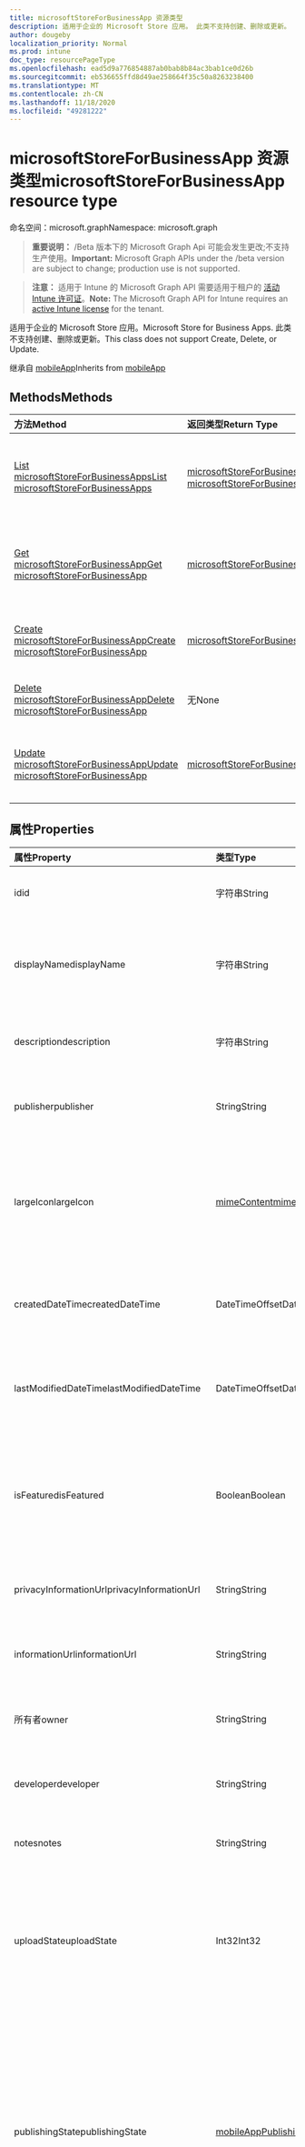 ```yaml
---
title: microsoftStoreForBusinessApp 资源类型
description: 适用于企业的 Microsoft Store 应用。 此类不支持创建、删除或更新。
author: dougeby
localization_priority: Normal
ms.prod: intune
doc_type: resourcePageType
ms.openlocfilehash: ead5d9a776854887ab0bab8b84ac3bab1ce0d26b
ms.sourcegitcommit: eb536655ffd8d49ae258664f35c50a8263238400
ms.translationtype: MT
ms.contentlocale: zh-CN
ms.lasthandoff: 11/18/2020
ms.locfileid: "49281222"
---
```

# <a name="microsoftstoreforbusinessapp-resource-type"></a><span data-ttu-id="56303-104">microsoftStoreForBusinessApp 资源类型</span><span class="sxs-lookup"><span data-stu-id="56303-104">microsoftStoreForBusinessApp resource type</span></span>

<span data-ttu-id="56303-105">命名空间：microsoft.graph</span><span class="sxs-lookup"><span data-stu-id="56303-105">Namespace: microsoft.graph</span></span>

> <span data-ttu-id="56303-106">**重要说明：** /Beta 版本下的 Microsoft Graph Api 可能会发生更改;不支持生产使用。</span><span class="sxs-lookup"><span data-stu-id="56303-106">**Important:** Microsoft Graph APIs under the /beta version are subject to change; production use is not supported.</span></span>

> <span data-ttu-id="56303-107">**注意：** 适用于 Intune 的 Microsoft Graph API 需要适用于租户的 [活动 Intune 许可证](https://go.microsoft.com/fwlink/?linkid=839381)。</span><span class="sxs-lookup"><span data-stu-id="56303-107">**Note:** The Microsoft Graph API for Intune requires an [active Intune license](https://go.microsoft.com/fwlink/?linkid=839381) for the tenant.</span></span>

<span data-ttu-id="56303-108">适用于企业的 Microsoft Store 应用。</span><span class="sxs-lookup"><span data-stu-id="56303-108">Microsoft Store for Business Apps.</span></span> <span data-ttu-id="56303-109">此类不支持创建、删除或更新。</span><span class="sxs-lookup"><span data-stu-id="56303-109">This class does not support Create, Delete, or Update.</span></span>


<span data-ttu-id="56303-110">继承自 [mobileApp](../resources/intune-shared-mobileapp.md)</span><span class="sxs-lookup"><span data-stu-id="56303-110">Inherits from [mobileApp](../resources/intune-shared-mobileapp.md)</span></span>

## <a name="methods"></a><span data-ttu-id="56303-111">Methods</span><span class="sxs-lookup"><span data-stu-id="56303-111">Methods</span></span>
|<span data-ttu-id="56303-112">方法</span><span class="sxs-lookup"><span data-stu-id="56303-112">Method</span></span>|<span data-ttu-id="56303-113">返回类型</span><span class="sxs-lookup"><span data-stu-id="56303-113">Return Type</span></span>|<span data-ttu-id="56303-114">Description</span><span class="sxs-lookup"><span data-stu-id="56303-114">Description</span></span>|
|:---|:---|:---|
|[<span data-ttu-id="56303-115">List microsoftStoreForBusinessApps</span><span class="sxs-lookup"><span data-stu-id="56303-115">List microsoftStoreForBusinessApps</span></span>](../api/intune-apps-microsoftstoreforbusinessapp-list.md)|<span data-ttu-id="56303-116">[microsoftStoreForBusinessApp](../resources/intune-apps-microsoftstoreforbusinessapp.md) 集合</span><span class="sxs-lookup"><span data-stu-id="56303-116">[microsoftStoreForBusinessApp](../resources/intune-apps-microsoftstoreforbusinessapp.md) collection</span></span>|<span data-ttu-id="56303-117">列出 [microsoftStoreForBusinessApp](../resources/intune-apps-microsoftstoreforbusinessapp.md) 对象的属性和关系。</span><span class="sxs-lookup"><span data-stu-id="56303-117">List properties and relationships of the [microsoftStoreForBusinessApp](../resources/intune-apps-microsoftstoreforbusinessapp.md) objects.</span></span>|
|[<span data-ttu-id="56303-118">Get microsoftStoreForBusinessApp</span><span class="sxs-lookup"><span data-stu-id="56303-118">Get microsoftStoreForBusinessApp</span></span>](../api/intune-apps-microsoftstoreforbusinessapp-get.md)|[<span data-ttu-id="56303-119">microsoftStoreForBusinessApp</span><span class="sxs-lookup"><span data-stu-id="56303-119">microsoftStoreForBusinessApp</span></span>](../resources/intune-apps-microsoftstoreforbusinessapp.md)|<span data-ttu-id="56303-120">读取 [microsoftStoreForBusinessApp](../resources/intune-apps-microsoftstoreforbusinessapp.md) 对象的属性和关系。</span><span class="sxs-lookup"><span data-stu-id="56303-120">Read properties and relationships of the [microsoftStoreForBusinessApp](../resources/intune-apps-microsoftstoreforbusinessapp.md) object.</span></span>|
|[<span data-ttu-id="56303-121">Create microsoftStoreForBusinessApp</span><span class="sxs-lookup"><span data-stu-id="56303-121">Create microsoftStoreForBusinessApp</span></span>](../api/intune-apps-microsoftstoreforbusinessapp-create.md)|[<span data-ttu-id="56303-122">microsoftStoreForBusinessApp</span><span class="sxs-lookup"><span data-stu-id="56303-122">microsoftStoreForBusinessApp</span></span>](../resources/intune-apps-microsoftstoreforbusinessapp.md)|<span data-ttu-id="56303-123">创建新的 [microsoftStoreForBusinessApp](../resources/intune-apps-microsoftstoreforbusinessapp.md) 对象。</span><span class="sxs-lookup"><span data-stu-id="56303-123">Create a new [microsoftStoreForBusinessApp](../resources/intune-apps-microsoftstoreforbusinessapp.md) object.</span></span>|
|[<span data-ttu-id="56303-124">Delete microsoftStoreForBusinessApp</span><span class="sxs-lookup"><span data-stu-id="56303-124">Delete microsoftStoreForBusinessApp</span></span>](../api/intune-apps-microsoftstoreforbusinessapp-delete.md)|<span data-ttu-id="56303-125">无</span><span class="sxs-lookup"><span data-stu-id="56303-125">None</span></span>|<span data-ttu-id="56303-126">删除 [microsoftStoreForBusinessApp](../resources/intune-apps-microsoftstoreforbusinessapp.md)。</span><span class="sxs-lookup"><span data-stu-id="56303-126">Deletes a [microsoftStoreForBusinessApp](../resources/intune-apps-microsoftstoreforbusinessapp.md).</span></span>|
|[<span data-ttu-id="56303-127">Update microsoftStoreForBusinessApp</span><span class="sxs-lookup"><span data-stu-id="56303-127">Update microsoftStoreForBusinessApp</span></span>](../api/intune-apps-microsoftstoreforbusinessapp-update.md)|[<span data-ttu-id="56303-128">microsoftStoreForBusinessApp</span><span class="sxs-lookup"><span data-stu-id="56303-128">microsoftStoreForBusinessApp</span></span>](../resources/intune-apps-microsoftstoreforbusinessapp.md)|<span data-ttu-id="56303-129">更新 [microsoftStoreForBusinessApp](../resources/intune-apps-microsoftstoreforbusinessapp.md) 对象的属性。</span><span class="sxs-lookup"><span data-stu-id="56303-129">Update the properties of a [microsoftStoreForBusinessApp](../resources/intune-apps-microsoftstoreforbusinessapp.md) object.</span></span>|

## <a name="properties"></a><span data-ttu-id="56303-130">属性</span><span class="sxs-lookup"><span data-stu-id="56303-130">Properties</span></span>
|<span data-ttu-id="56303-131">属性</span><span class="sxs-lookup"><span data-stu-id="56303-131">Property</span></span>|<span data-ttu-id="56303-132">类型</span><span class="sxs-lookup"><span data-stu-id="56303-132">Type</span></span>|<span data-ttu-id="56303-133">说明</span><span class="sxs-lookup"><span data-stu-id="56303-133">Description</span></span>|
|:---|:---|:---|
|<span data-ttu-id="56303-134">id</span><span class="sxs-lookup"><span data-stu-id="56303-134">id</span></span>|<span data-ttu-id="56303-135">字符串</span><span class="sxs-lookup"><span data-stu-id="56303-135">String</span></span>|<span data-ttu-id="56303-136">实体的键。</span><span class="sxs-lookup"><span data-stu-id="56303-136">Key of the entity.</span></span> <span data-ttu-id="56303-137">继承自 [mobileApp](../resources/intune-shared-mobileapp.md)</span><span class="sxs-lookup"><span data-stu-id="56303-137">Inherited from [mobileApp](../resources/intune-shared-mobileapp.md)</span></span>|
|<span data-ttu-id="56303-138">displayName</span><span class="sxs-lookup"><span data-stu-id="56303-138">displayName</span></span>|<span data-ttu-id="56303-139">字符串</span><span class="sxs-lookup"><span data-stu-id="56303-139">String</span></span>|<span data-ttu-id="56303-140">管理员提供或导入的应用标题。</span><span class="sxs-lookup"><span data-stu-id="56303-140">The admin provided or imported title of the app.</span></span> <span data-ttu-id="56303-141">继承自 [mobileApp](../resources/intune-shared-mobileapp.md)</span><span class="sxs-lookup"><span data-stu-id="56303-141">Inherited from [mobileApp](../resources/intune-shared-mobileapp.md)</span></span>|
|<span data-ttu-id="56303-142">description</span><span class="sxs-lookup"><span data-stu-id="56303-142">description</span></span>|<span data-ttu-id="56303-143">字符串</span><span class="sxs-lookup"><span data-stu-id="56303-143">String</span></span>|<span data-ttu-id="56303-144">应用的说明。</span><span class="sxs-lookup"><span data-stu-id="56303-144">The description of the app.</span></span> <span data-ttu-id="56303-145">继承自 [mobileApp](../resources/intune-shared-mobileapp.md)</span><span class="sxs-lookup"><span data-stu-id="56303-145">Inherited from [mobileApp](../resources/intune-shared-mobileapp.md)</span></span>|
|<span data-ttu-id="56303-146">publisher</span><span class="sxs-lookup"><span data-stu-id="56303-146">publisher</span></span>|<span data-ttu-id="56303-147">String</span><span class="sxs-lookup"><span data-stu-id="56303-147">String</span></span>|<span data-ttu-id="56303-148">应用的发布者。</span><span class="sxs-lookup"><span data-stu-id="56303-148">The publisher of the app.</span></span> <span data-ttu-id="56303-149">继承自 [mobileApp](../resources/intune-shared-mobileapp.md)</span><span class="sxs-lookup"><span data-stu-id="56303-149">Inherited from [mobileApp](../resources/intune-shared-mobileapp.md)</span></span>|
|<span data-ttu-id="56303-150">largeIcon</span><span class="sxs-lookup"><span data-stu-id="56303-150">largeIcon</span></span>|[<span data-ttu-id="56303-151">mimeContent</span><span class="sxs-lookup"><span data-stu-id="56303-151">mimeContent</span></span>](../resources/intune-shared-mimecontent.md)|<span data-ttu-id="56303-152">要显示在应用详细信息中并用于图标上传的大图标。</span><span class="sxs-lookup"><span data-stu-id="56303-152">The large icon, to be displayed in the app details and used for upload of the icon.</span></span> <span data-ttu-id="56303-153">继承自 [mobileApp](../resources/intune-shared-mobileapp.md)</span><span class="sxs-lookup"><span data-stu-id="56303-153">Inherited from [mobileApp](../resources/intune-shared-mobileapp.md)</span></span>|
|<span data-ttu-id="56303-154">createdDateTime</span><span class="sxs-lookup"><span data-stu-id="56303-154">createdDateTime</span></span>|<span data-ttu-id="56303-155">DateTimeOffset</span><span class="sxs-lookup"><span data-stu-id="56303-155">DateTimeOffset</span></span>|<span data-ttu-id="56303-156">创建应用的日期和时间。</span><span class="sxs-lookup"><span data-stu-id="56303-156">The date and time the app was created.</span></span> <span data-ttu-id="56303-157">继承自 [mobileApp](../resources/intune-shared-mobileapp.md)</span><span class="sxs-lookup"><span data-stu-id="56303-157">Inherited from [mobileApp](../resources/intune-shared-mobileapp.md)</span></span>|
|<span data-ttu-id="56303-158">lastModifiedDateTime</span><span class="sxs-lookup"><span data-stu-id="56303-158">lastModifiedDateTime</span></span>|<span data-ttu-id="56303-159">DateTimeOffset</span><span class="sxs-lookup"><span data-stu-id="56303-159">DateTimeOffset</span></span>|<span data-ttu-id="56303-160">上次修改应用的日期和时间。</span><span class="sxs-lookup"><span data-stu-id="56303-160">The date and time the app was last modified.</span></span> <span data-ttu-id="56303-161">继承自 [mobileApp](../resources/intune-shared-mobileapp.md)</span><span class="sxs-lookup"><span data-stu-id="56303-161">Inherited from [mobileApp](../resources/intune-shared-mobileapp.md)</span></span>|
|<span data-ttu-id="56303-162">isFeatured</span><span class="sxs-lookup"><span data-stu-id="56303-162">isFeatured</span></span>|<span data-ttu-id="56303-163">Boolean</span><span class="sxs-lookup"><span data-stu-id="56303-163">Boolean</span></span>|<span data-ttu-id="56303-164">指示应用是否被管理员标记为特色的值。继承自 [mobileApp](../resources/intune-shared-mobileapp.md)</span><span class="sxs-lookup"><span data-stu-id="56303-164">The value indicating whether the app is marked as featured by the admin. Inherited from [mobileApp](../resources/intune-shared-mobileapp.md)</span></span>|
|<span data-ttu-id="56303-165">privacyInformationUrl</span><span class="sxs-lookup"><span data-stu-id="56303-165">privacyInformationUrl</span></span>|<span data-ttu-id="56303-166">String</span><span class="sxs-lookup"><span data-stu-id="56303-166">String</span></span>|<span data-ttu-id="56303-167">隐私声明 URL。</span><span class="sxs-lookup"><span data-stu-id="56303-167">The privacy statement Url.</span></span> <span data-ttu-id="56303-168">继承自 [mobileApp](../resources/intune-shared-mobileapp.md)</span><span class="sxs-lookup"><span data-stu-id="56303-168">Inherited from [mobileApp](../resources/intune-shared-mobileapp.md)</span></span>|
|<span data-ttu-id="56303-169">informationUrl</span><span class="sxs-lookup"><span data-stu-id="56303-169">informationUrl</span></span>|<span data-ttu-id="56303-170">String</span><span class="sxs-lookup"><span data-stu-id="56303-170">String</span></span>|<span data-ttu-id="56303-171">详细信息 URL。</span><span class="sxs-lookup"><span data-stu-id="56303-171">The more information Url.</span></span> <span data-ttu-id="56303-172">继承自 [mobileApp](../resources/intune-shared-mobileapp.md)</span><span class="sxs-lookup"><span data-stu-id="56303-172">Inherited from [mobileApp](../resources/intune-shared-mobileapp.md)</span></span>|
|<span data-ttu-id="56303-173">所有者</span><span class="sxs-lookup"><span data-stu-id="56303-173">owner</span></span>|<span data-ttu-id="56303-174">String</span><span class="sxs-lookup"><span data-stu-id="56303-174">String</span></span>|<span data-ttu-id="56303-175">应用的所有者。</span><span class="sxs-lookup"><span data-stu-id="56303-175">The owner of the app.</span></span> <span data-ttu-id="56303-176">继承自 [mobileApp](../resources/intune-shared-mobileapp.md)</span><span class="sxs-lookup"><span data-stu-id="56303-176">Inherited from [mobileApp](../resources/intune-shared-mobileapp.md)</span></span>|
|<span data-ttu-id="56303-177">developer</span><span class="sxs-lookup"><span data-stu-id="56303-177">developer</span></span>|<span data-ttu-id="56303-178">String</span><span class="sxs-lookup"><span data-stu-id="56303-178">String</span></span>|<span data-ttu-id="56303-179">应用的开发者。</span><span class="sxs-lookup"><span data-stu-id="56303-179">The developer of the app.</span></span> <span data-ttu-id="56303-180">继承自 [mobileApp](../resources/intune-shared-mobileapp.md)</span><span class="sxs-lookup"><span data-stu-id="56303-180">Inherited from [mobileApp](../resources/intune-shared-mobileapp.md)</span></span>|
|<span data-ttu-id="56303-181">notes</span><span class="sxs-lookup"><span data-stu-id="56303-181">notes</span></span>|<span data-ttu-id="56303-182">String</span><span class="sxs-lookup"><span data-stu-id="56303-182">String</span></span>|<span data-ttu-id="56303-183">应用的备注。</span><span class="sxs-lookup"><span data-stu-id="56303-183">Notes for the app.</span></span> <span data-ttu-id="56303-184">继承自 [mobileApp](../resources/intune-shared-mobileapp.md)</span><span class="sxs-lookup"><span data-stu-id="56303-184">Inherited from [mobileApp](../resources/intune-shared-mobileapp.md)</span></span>|
|<span data-ttu-id="56303-185">uploadState</span><span class="sxs-lookup"><span data-stu-id="56303-185">uploadState</span></span>|<span data-ttu-id="56303-186">Int32</span><span class="sxs-lookup"><span data-stu-id="56303-186">Int32</span></span>|<span data-ttu-id="56303-187">上载状态。</span><span class="sxs-lookup"><span data-stu-id="56303-187">The upload state.</span></span> <span data-ttu-id="56303-188">可能的值包括： 0- `Not Ready` 、1- `Ready` 、2- `Processing` 。</span><span class="sxs-lookup"><span data-stu-id="56303-188">Possible values are: 0 - `Not Ready`, 1 - `Ready`, 2 - `Processing`.</span></span> <span data-ttu-id="56303-189">继承自 [mobileApp](../resources/intune-shared-mobileapp.md)</span><span class="sxs-lookup"><span data-stu-id="56303-189">Inherited from [mobileApp](../resources/intune-shared-mobileapp.md)</span></span>|
|<span data-ttu-id="56303-190">publishingState</span><span class="sxs-lookup"><span data-stu-id="56303-190">publishingState</span></span>|[<span data-ttu-id="56303-191">mobileAppPublishingState</span><span class="sxs-lookup"><span data-stu-id="56303-191">mobileAppPublishingState</span></span>](../resources/intune-apps-mobileapppublishingstate.md)|<span data-ttu-id="56303-192">应用的发布状态。</span><span class="sxs-lookup"><span data-stu-id="56303-192">The publishing state for the app.</span></span> <span data-ttu-id="56303-193">除非应用已发布，否则无法分配应用。</span><span class="sxs-lookup"><span data-stu-id="56303-193">The app cannot be assigned unless the app is published.</span></span> <span data-ttu-id="56303-194">继承自 [mobileApp](../resources/intune-shared-mobileapp.md)。</span><span class="sxs-lookup"><span data-stu-id="56303-194">Inherited from [mobileApp](../resources/intune-shared-mobileapp.md).</span></span> <span data-ttu-id="56303-195">可取值为：`notPublished`、`processing`、`published`。</span><span class="sxs-lookup"><span data-stu-id="56303-195">Possible values are: `notPublished`, `processing`, `published`.</span></span>|
|<span data-ttu-id="56303-196">isAssigned</span><span class="sxs-lookup"><span data-stu-id="56303-196">isAssigned</span></span>|<span data-ttu-id="56303-197">Boolean</span><span class="sxs-lookup"><span data-stu-id="56303-197">Boolean</span></span>|<span data-ttu-id="56303-198">指示是否至少向一个组分配了应用程序的值。</span><span class="sxs-lookup"><span data-stu-id="56303-198">The value indicating whether the app is assigned to at least one group.</span></span> <span data-ttu-id="56303-199">继承自 [mobileApp](../resources/intune-shared-mobileapp.md)</span><span class="sxs-lookup"><span data-stu-id="56303-199">Inherited from [mobileApp](../resources/intune-shared-mobileapp.md)</span></span>|
|<span data-ttu-id="56303-200">roleScopeTagIds</span><span class="sxs-lookup"><span data-stu-id="56303-200">roleScopeTagIds</span></span>|<span data-ttu-id="56303-201">String 集合</span><span class="sxs-lookup"><span data-stu-id="56303-201">String collection</span></span>|<span data-ttu-id="56303-202">此移动应用的作用域标记 id 列表。</span><span class="sxs-lookup"><span data-stu-id="56303-202">List of scope tag ids for this mobile app.</span></span> <span data-ttu-id="56303-203">继承自 [mobileApp](../resources/intune-shared-mobileapp.md)</span><span class="sxs-lookup"><span data-stu-id="56303-203">Inherited from [mobileApp](../resources/intune-shared-mobileapp.md)</span></span>|
|<span data-ttu-id="56303-204">dependentAppCount</span><span class="sxs-lookup"><span data-stu-id="56303-204">dependentAppCount</span></span>|<span data-ttu-id="56303-205">Int32</span><span class="sxs-lookup"><span data-stu-id="56303-205">Int32</span></span>|<span data-ttu-id="56303-206">子应用程序的依赖项总数。</span><span class="sxs-lookup"><span data-stu-id="56303-206">The total number of dependencies the child app has.</span></span> <span data-ttu-id="56303-207">继承自 [mobileApp](../resources/intune-shared-mobileapp.md)</span><span class="sxs-lookup"><span data-stu-id="56303-207">Inherited from [mobileApp](../resources/intune-shared-mobileapp.md)</span></span>|
|<span data-ttu-id="56303-208">supersedingAppCount</span><span class="sxs-lookup"><span data-stu-id="56303-208">supersedingAppCount</span></span>|<span data-ttu-id="56303-209">Int32</span><span class="sxs-lookup"><span data-stu-id="56303-209">Int32</span></span>|<span data-ttu-id="56303-210">此应用程序直接或间接取代的应用程序总数量。</span><span class="sxs-lookup"><span data-stu-id="56303-210">The total number of apps this app directly or indirectly supersedes.</span></span> <span data-ttu-id="56303-211">继承自 [mobileApp](../resources/intune-shared-mobileapp.md)</span><span class="sxs-lookup"><span data-stu-id="56303-211">Inherited from [mobileApp](../resources/intune-shared-mobileapp.md)</span></span>|
|<span data-ttu-id="56303-212">supersededAppCount</span><span class="sxs-lookup"><span data-stu-id="56303-212">supersededAppCount</span></span>|<span data-ttu-id="56303-213">Int32</span><span class="sxs-lookup"><span data-stu-id="56303-213">Int32</span></span>|<span data-ttu-id="56303-214">此应用程序直接或间接取代的应用程序总数量。</span><span class="sxs-lookup"><span data-stu-id="56303-214">The total number of apps this app is directly or indirectly superseded by.</span></span> <span data-ttu-id="56303-215">继承自 [mobileApp](../resources/intune-shared-mobileapp.md)</span><span class="sxs-lookup"><span data-stu-id="56303-215">Inherited from [mobileApp](../resources/intune-shared-mobileapp.md)</span></span>|
|<span data-ttu-id="56303-216">usedLicenseCount</span><span class="sxs-lookup"><span data-stu-id="56303-216">usedLicenseCount</span></span>|<span data-ttu-id="56303-217">Int32</span><span class="sxs-lookup"><span data-stu-id="56303-217">Int32</span></span>|<span data-ttu-id="56303-218">使用中的适用于企业的 Microsoft Store 许可证数。</span><span class="sxs-lookup"><span data-stu-id="56303-218">The number of Microsoft Store for Business licenses in use.</span></span>|
|<span data-ttu-id="56303-219">totalLicenseCount</span><span class="sxs-lookup"><span data-stu-id="56303-219">totalLicenseCount</span></span>|<span data-ttu-id="56303-220">Int32</span><span class="sxs-lookup"><span data-stu-id="56303-220">Int32</span></span>|<span data-ttu-id="56303-221">适用于企业的 Microsoft Store 许可证总数。</span><span class="sxs-lookup"><span data-stu-id="56303-221">The total number of Microsoft Store for Business licenses.</span></span>|
|<span data-ttu-id="56303-222">productKey</span><span class="sxs-lookup"><span data-stu-id="56303-222">productKey</span></span>|<span data-ttu-id="56303-223">String</span><span class="sxs-lookup"><span data-stu-id="56303-223">String</span></span>|<span data-ttu-id="56303-224">应用产品密钥</span><span class="sxs-lookup"><span data-stu-id="56303-224">The app product key</span></span>|
|<span data-ttu-id="56303-225">licenseType</span><span class="sxs-lookup"><span data-stu-id="56303-225">licenseType</span></span>|[<span data-ttu-id="56303-226">microsoftStoreForBusinessLicenseType</span><span class="sxs-lookup"><span data-stu-id="56303-226">microsoftStoreForBusinessLicenseType</span></span>](../resources/intune-apps-microsoftstoreforbusinesslicensetype.md)|<span data-ttu-id="56303-227">应用程序许可证类型。</span><span class="sxs-lookup"><span data-stu-id="56303-227">The app license type.</span></span> <span data-ttu-id="56303-228">可取值为：`offline`、`online`。</span><span class="sxs-lookup"><span data-stu-id="56303-228">Possible values are: `offline`, `online`.</span></span>|
|<span data-ttu-id="56303-229">packageIdentityName</span><span class="sxs-lookup"><span data-stu-id="56303-229">packageIdentityName</span></span>|<span data-ttu-id="56303-230">String</span><span class="sxs-lookup"><span data-stu-id="56303-230">String</span></span>|<span data-ttu-id="56303-231">应用包标识符</span><span class="sxs-lookup"><span data-stu-id="56303-231">The app package identifier</span></span>|
|<span data-ttu-id="56303-232">licensingType</span><span class="sxs-lookup"><span data-stu-id="56303-232">licensingType</span></span>|[<span data-ttu-id="56303-233">vppLicensingType</span><span class="sxs-lookup"><span data-stu-id="56303-233">vppLicensingType</span></span>](../resources/intune-apps-vpplicensingtype.md)|<span data-ttu-id="56303-234">受支持的许可证类型。</span><span class="sxs-lookup"><span data-stu-id="56303-234">The supported License Type.</span></span>|

## <a name="relationships"></a><span data-ttu-id="56303-235">关系</span><span class="sxs-lookup"><span data-stu-id="56303-235">Relationships</span></span>
|<span data-ttu-id="56303-236">关系</span><span class="sxs-lookup"><span data-stu-id="56303-236">Relationship</span></span>|<span data-ttu-id="56303-237">类型</span><span class="sxs-lookup"><span data-stu-id="56303-237">Type</span></span>|<span data-ttu-id="56303-238">Description</span><span class="sxs-lookup"><span data-stu-id="56303-238">Description</span></span>|
|:---|:---|:---|
|<span data-ttu-id="56303-239">categories</span><span class="sxs-lookup"><span data-stu-id="56303-239">categories</span></span>|<span data-ttu-id="56303-240">[mobileAppCategory](../resources/intune-apps-mobileappcategory.md) 集合</span><span class="sxs-lookup"><span data-stu-id="56303-240">[mobileAppCategory](../resources/intune-apps-mobileappcategory.md) collection</span></span>|<span data-ttu-id="56303-241">此应用的类别列表。</span><span class="sxs-lookup"><span data-stu-id="56303-241">The list of categories for this app.</span></span> <span data-ttu-id="56303-242">继承自 [mobileApp](../resources/intune-shared-mobileapp.md)</span><span class="sxs-lookup"><span data-stu-id="56303-242">Inherited from [mobileApp](../resources/intune-shared-mobileapp.md)</span></span>|
|<span data-ttu-id="56303-243">assignments</span><span class="sxs-lookup"><span data-stu-id="56303-243">assignments</span></span>|<span data-ttu-id="56303-244">[mobileAppAssignment](../resources/intune-apps-mobileappassignment.md) 集合</span><span class="sxs-lookup"><span data-stu-id="56303-244">[mobileAppAssignment](../resources/intune-apps-mobileappassignment.md) collection</span></span>|<span data-ttu-id="56303-245">此移动应用的组分配的列表。</span><span class="sxs-lookup"><span data-stu-id="56303-245">The list of group assignments for this mobile app.</span></span> <span data-ttu-id="56303-246">继承自 [mobileApp](../resources/intune-shared-mobileapp.md)</span><span class="sxs-lookup"><span data-stu-id="56303-246">Inherited from [mobileApp](../resources/intune-shared-mobileapp.md)</span></span>|
|<span data-ttu-id="56303-247">installSummary</span><span class="sxs-lookup"><span data-stu-id="56303-247">installSummary</span></span>|[<span data-ttu-id="56303-248">mobileAppInstallSummary</span><span class="sxs-lookup"><span data-stu-id="56303-248">mobileAppInstallSummary</span></span>](../resources/intune-apps-mobileappinstallsummary.md)|<span data-ttu-id="56303-249">移动应用安装摘要。</span><span class="sxs-lookup"><span data-stu-id="56303-249">Mobile App Install Summary.</span></span> <span data-ttu-id="56303-250">继承自 [mobileApp](../resources/intune-shared-mobileapp.md)</span><span class="sxs-lookup"><span data-stu-id="56303-250">Inherited from [mobileApp](../resources/intune-shared-mobileapp.md)</span></span>|
|<span data-ttu-id="56303-251">deviceStatuses</span><span class="sxs-lookup"><span data-stu-id="56303-251">deviceStatuses</span></span>|<span data-ttu-id="56303-252">[mobileAppInstallStatus](../resources/intune-apps-mobileappinstallstatus.md) 集合</span><span class="sxs-lookup"><span data-stu-id="56303-252">[mobileAppInstallStatus](../resources/intune-apps-mobileappinstallstatus.md) collection</span></span>|<span data-ttu-id="56303-253">此移动应用程序的安装状态列表。</span><span class="sxs-lookup"><span data-stu-id="56303-253">The list of installation states for this mobile app.</span></span> <span data-ttu-id="56303-254">继承自 [mobileApp](../resources/intune-shared-mobileapp.md)</span><span class="sxs-lookup"><span data-stu-id="56303-254">Inherited from [mobileApp](../resources/intune-shared-mobileapp.md)</span></span>|
|<span data-ttu-id="56303-255">userStatuses</span><span class="sxs-lookup"><span data-stu-id="56303-255">userStatuses</span></span>|<span data-ttu-id="56303-256">[userAppInstallStatus](../resources/intune-apps-userappinstallstatus.md) 集合</span><span class="sxs-lookup"><span data-stu-id="56303-256">[userAppInstallStatus](../resources/intune-apps-userappinstallstatus.md) collection</span></span>|<span data-ttu-id="56303-257">此移动应用程序的安装状态列表。</span><span class="sxs-lookup"><span data-stu-id="56303-257">The list of installation states for this mobile app.</span></span> <span data-ttu-id="56303-258">继承自 [mobileApp](../resources/intune-shared-mobileapp.md)</span><span class="sxs-lookup"><span data-stu-id="56303-258">Inherited from [mobileApp](../resources/intune-shared-mobileapp.md)</span></span>|
|<span data-ttu-id="56303-259">相互</span><span class="sxs-lookup"><span data-stu-id="56303-259">relationships</span></span>|<span data-ttu-id="56303-260">[mobileAppRelationship](../resources/intune-apps-mobileapprelationship.md) 集合</span><span class="sxs-lookup"><span data-stu-id="56303-260">[mobileAppRelationship](../resources/intune-apps-mobileapprelationship.md) collection</span></span>|<span data-ttu-id="56303-261">此应用程序的直接关系集。</span><span class="sxs-lookup"><span data-stu-id="56303-261">The set of direct relationships for this app.</span></span> <span data-ttu-id="56303-262">继承自 [mobileApp](../resources/intune-shared-mobileapp.md)</span><span class="sxs-lookup"><span data-stu-id="56303-262">Inherited from [mobileApp](../resources/intune-shared-mobileapp.md)</span></span>|
|<span data-ttu-id="56303-263">containedApps</span><span class="sxs-lookup"><span data-stu-id="56303-263">containedApps</span></span>|<span data-ttu-id="56303-264">[mobileContainedApp](../resources/intune-apps-mobilecontainedapp.md) 集合</span><span class="sxs-lookup"><span data-stu-id="56303-264">[mobileContainedApp](../resources/intune-apps-mobilecontainedapp.md) collection</span></span>|<span data-ttu-id="56303-265">充当包的 mobileApp 中包含的应用程序的集合。</span><span class="sxs-lookup"><span data-stu-id="56303-265">The collection of contained apps in a mobileApp acting as a package.</span></span>|

## <a name="json-representation"></a><span data-ttu-id="56303-266">JSON 表示形式</span><span class="sxs-lookup"><span data-stu-id="56303-266">JSON Representation</span></span>
<span data-ttu-id="56303-267">下面是资源的 JSON 表示形式。</span><span class="sxs-lookup"><span data-stu-id="56303-267">Here is a JSON representation of the resource.</span></span>
<!-- {
  "blockType": "resource",
  "keyProperty": "id",
  "@odata.type": "microsoft.graph.microsoftStoreForBusinessApp"
}
-->
``` json
{
  "@odata.type": "#microsoft.graph.microsoftStoreForBusinessApp",
  "id": "String (identifier)",
  "displayName": "String",
  "description": "String",
  "publisher": "String",
  "largeIcon": {
    "@odata.type": "microsoft.graph.mimeContent",
    "type": "String",
    "value": "binary"
  },
  "createdDateTime": "String (timestamp)",
  "lastModifiedDateTime": "String (timestamp)",
  "isFeatured": true,
  "privacyInformationUrl": "String",
  "informationUrl": "String",
  "owner": "String",
  "developer": "String",
  "notes": "String",
  "uploadState": 1024,
  "publishingState": "String",
  "isAssigned": true,
  "roleScopeTagIds": [
    "String"
  ],
  "dependentAppCount": 1024,
  "supersedingAppCount": 1024,
  "supersededAppCount": 1024,
  "usedLicenseCount": 1024,
  "totalLicenseCount": 1024,
  "productKey": "String",
  "licenseType": "String",
  "packageIdentityName": "String",
  "licensingType": {
    "@odata.type": "microsoft.graph.vppLicensingType",
    "supportUserLicensing": true,
    "supportDeviceLicensing": true,
    "supportsUserLicensing": true,
    "supportsDeviceLicensing": true
  }
}
```




